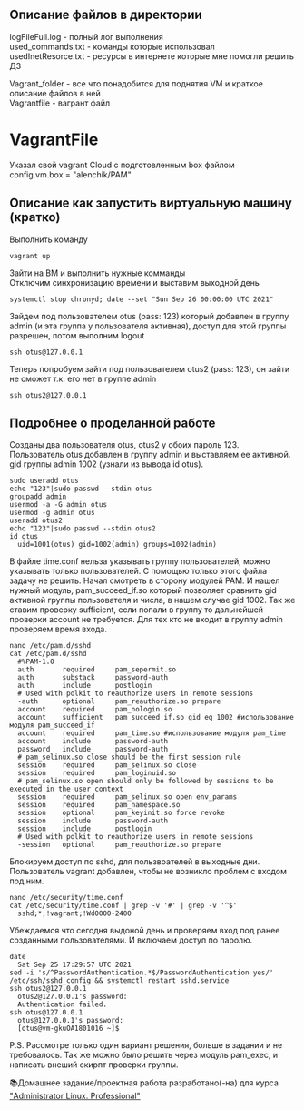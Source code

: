 ## Описание файлов в директории
logFileFull.log - полный лог выполнения  
used_commands.txt - команды которые использовал  
usedInetResorce.txt - ресурсы в интернете которые мне помогли решить ДЗ  

Vagrant_folder - все что понадобится для поднятия VM и краткое описание файлов в ней  
Vagrantfile - вагрант файл  

# VagrantFile 
Указал свой vagrant Cloud с подготовленным box файлом  
config.vm.box = "alenchik/PAM"

## Описание как запустить виртуальную машину (кратко)
Выполнить команду
```
vagrant up
```
Зайти на ВМ и выполнить нужные комманды  
Отключим синхронизацию времени и выставим выходной день
```
systemctl stop chronyd; date --set "Sun Sep 26 00:00:00 UTC 2021"
```
Зайдем под пользователем otus (pass: 123) который добавлен в группу admin (и эта группа у пользователя активная), доступ для этой группы разрешен, потом выполним logout
```
ssh otus@127.0.0.1
```
Теперь попробуем зайти под пользователем otus2 (pass: 123), он зайти не сможет т.к. его нет в группе admin
```
ssh otus2@127.0.0.1
```

## Подробнее о проделанной работе
Созданы два пользователя otus, otus2 у обоих пароль 123. Пользователь otus добавлен в группу admin и выставляем ее активной. gid группы admin 1002 (узнали из вывода id otus).
```
sudo useradd otus
echo "123"|sudo passwd --stdin otus
groupadd admin
usermod -a -G admin otus
usermod -g admin otus
useradd otus2
echo "123"|sudo passwd --stdin otus2
id otus
  uid=1001(otus) gid=1002(admin) groups=1002(admin)
```
В файле time.conf нельза указывать группу пользователей, можно указывать только пользователей. С помощью только этого файла задачу не решить. Начал смотреть в сторону модулей PAM. И нашел нужный модуль, pam_succeed_if.so который позволяет сравнить gid активной группы пользователя и числа, в нашем случае gid 1002. Так же ставим проверку sufficient, если попали в группу то дальнейшей проверки account не требуется. Для тех кто не входит в группу admin проверяем время входа.
```
nano /etc/pam.d/sshd
cat /etc/pam.d/sshd
  #%PAM-1.0
  auth       required     pam_sepermit.so
  auth       substack     password-auth
  auth       include      postlogin
  # Used with polkit to reauthorize users in remote sessions
  -auth      optional     pam_reauthorize.so prepare
  account    required     pam_nologin.so
  account    sufficient   pam_succeed_if.so gid eq 1002 #использование модуля pam_succeed_if
  account    required     pam_time.so #использование модуля pam_time
  account    include      password-auth
  password   include      password-auth
  # pam_selinux.so close should be the first session rule
  session    required     pam_selinux.so close
  session    required     pam_loginuid.so
  # pam_selinux.so open should only be followed by sessions to be executed in the user context
  session    required     pam_selinux.so open env_params
  session    required     pam_namespace.so
  session    optional     pam_keyinit.so force revoke
  session    include      password-auth
  session    include      postlogin
  # Used with polkit to reauthorize users in remote sessions
  -session   optional     pam_reauthorize.so prepare
```
Блокируем доступ по sshd, для пользвоателей в выходные дни. Пользователь vagrant добавлен, чтобы не возникло проблем с входом под ним.
```
nano /etc/security/time.conf
cat /etc/security/time.conf | grep -v '#' | grep -v '^$'
  sshd;*;!vagrant;!Wd0000-2400
```
Убеждаемся что сегодня выдоной день и проверяем вход под ранее созданными пользователями. И включаем доступ по паролю.
```
date
  Sat Sep 25 17:29:57 UTC 2021
sed -i 's/^PasswordAuthentication.*$/PasswordAuthentication yes/' /etc/ssh/sshd_config && systemctl restart sshd.service
ssh otus2@127.0.0.1
  otus2@127.0.0.1's password:
  Authentication failed.
ssh otus@127.0.0.1
  otus@127.0.0.1's password:
  [otus@vm-gkuOA1801016 ~]$ 
```
P.S. Рассмотре только один вариант решения, больше в задании и не требовалось. Так же можно было решить через модуль pam_exec, и написать внеший скирпт проверки группы.


📚Домашнее задание/проектная работа разработано(-на) для курса ["Administrator Linux. Professional"](https://otus.ru/lessons/linux-professional/)